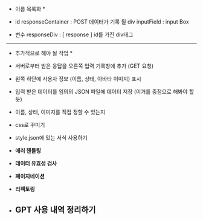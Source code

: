 * 이름 목록화 *

- id
responseContainer : POST 데이터가 기록 될 div
inputField : input Box

- 변수
responseDiv : [ response ] id를 가진 div태그

---------------------------------------------------
* 추가적으로 해야 될 작업 *
<!-- - 상단에 로고 (이모지폰트)와 햄버거 메뉴 표시 -->
<!-- - 사용자 프롬프트 입력창 제공 -->
<!-- - 사용자의 메시지 입력 및 서버로의 데이터 전송 (POST 요청) -->
- 서버로부터 받은 응답을 오른쪽 입력 기록창에 추가 (GET 요청)
- 왼쪽 하단에 사용자 정보 (이름, 상태, 아바타 이미지) 표시
- 입력 받은 데이터를 임의의 JSON 파일에 데이터 저장
  (이거를 중점으로 해봐야 할 듯)

- 이름, 상태, 이미지를 직접 정할 수 있는지
- css로 꾸미기
- style.json에 있는 서식 사용하기

- **에러 핸들링**
- **데이터 유효성 검사**
- **페이지네이션**
- **리팩토링**

- ## GPT 사용 내역 정리하기
